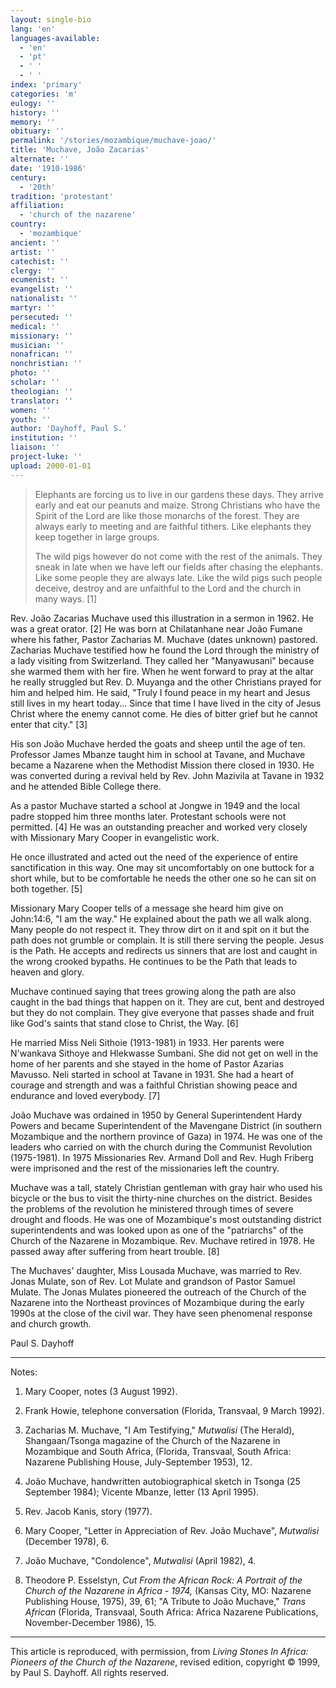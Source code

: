 ```yaml
---
layout: single-bio
lang: 'en'
languages-available:
  - 'en'
  - 'pt'
  - ' '
  - ' '
index: 'primary'
categories: 'm'
eulogy: ''
history: ''
memory: ''
obituary: ''
permalink: '/stories/mozambique/muchave-joao/'
title: 'Muchave, João Zacarias'
alternate: ''
date: '1910-1986'
century:
  - '20th'
tradition: 'protestant'
affiliation:
  - 'church of the nazarene'
country:
  - 'mozambique'
ancient: ''
artist: ''
catechist: ''
clergy: ''
ecumenist: ''
evangelist: ''
nationalist: ''
martyr: ''
persecuted: ''
medical: ''
missionary: ''
musician: ''
nonafrican: ''
nonchristian: ''
photo: ''
scholar: ''
theologian: ''
translator: ''
women: ''
youth: ''
author: 'Dayhoff, Paul S.'
institution: ''
liaison: ''
project-luke: ''
upload: 2000-01-01
---
```



> Elephants are forcing us to live in our gardens these days. They arrive early and eat our peanuts and maize. Strong Christians who have the Spirit of the Lord are like those monarchs of the forest. They are always early to meeting and are faithful tithers. Like elephants they keep together in large groups.
> 
> The wild pigs however do not come with the rest of the animals. They sneak in late when we have left our fields after chasing the elephants. Like some people they are always late. Like the wild pigs such people deceive, destroy and are unfaithful to the Lord and the church in many ways. [1]

Rev. João Zacarias Muchave used this illustration in a sermon in 1962. He was a great orator. [2]  He was born at Chilatanhane near João Fumane where his father, Pastor Zacharias M. Muchave (dates unknown) pastored.  Zacharias Muchave testified how he found the Lord through the ministry of a lady visiting from Switzerland. They called her "Manyawusani" because she warmed them with her fire. When he went forward to pray at the altar he really struggled but Rev. D. Muyanga and the other Christians prayed for him and helped him. He said, "Truly I found peace in my heart and Jesus still lives in my heart today... Since that time I have lived in the city of Jesus Christ where the enemy cannot come. He dies of bitter grief but he cannot enter that city."  [3]

His son João Muchave herded the goats and sheep until the age of ten. Professor James Mbanze taught him in school at Tavane, and Muchave became a Nazarene when the Methodist Mission there closed in 1930. He was converted during a revival held by Rev. John Mazivila at Tavane in 1932 and he attended Bible College there.

As a pastor Muchave started a school at Jongwe in 1949 and the local padre stopped him three months later.  Protestant schools were not permitted. [4] He was an outstanding preacher and worked very closely with Missionary Mary Cooper in evangelistic work.

He once illustrated and acted out the need of the experience of entire sanctification in this way. One may sit uncomfortably on one buttock for a short while, but to be comfortable he needs the other one so he can sit on both together. [5]

Missionary Mary Cooper tells of a message she heard him give on John:14:6, "I am the way." He explained about the path we all walk along. Many people do not respect it. They throw dirt on it and spit on it but the path does not grumble or complain. It is still there serving the people. Jesus is the Path. He accepts and redirects us sinners that are lost and caught in the wrong crooked bypaths. He continues to be the Path that leads to heaven and glory.

Muchave continued saying that trees growing along the path are also caught in the bad things that happen on it. They are cut, bent and destroyed but they do not complain. They give everyone that passes shade and fruit like God's saints that stand close to Christ, the Way. [6]

He married Miss Neli Sithoie (1913-1981) in 1933. Her parents were N'wankava Sithoye and Hlekwasse Sumbani. She did not get on well in the home of her parents and she stayed in the home of Pastor Azarias Mavusso. Neli started in school at Tavane in 1931. She had a heart of courage and strength and was a faithful Christian showing peace and endurance and loved everybody. [7]

João Muchave was ordained in 1950 by General Superintendent Hardy Powers and became Superintendent of the Mavengane District (in southern Mozambique and the northern province of Gaza) in 1974. He was one of the leaders who carried on with the church during the Communist Revolution (1975-1981). In 1975 Missionaries Rev. Armand Doll and Rev. Hugh Friberg were imprisoned and the rest of the missionaries left the country.

Muchave was a tall, stately Christian gentleman with gray hair who used his bicycle or the bus to visit the thirty-nine churches on the district. Besides the problems of the revolution he ministered through times of severe drought and floods. He was one of Mozambique's most outstanding district superintendents and was looked upon as one of the "patriarchs" of the Church of the Nazarene in Mozambique.  Rev. Muchave retired in 1978. He passed away after suffering from heart trouble. [8]

The Muchaves' daughter, Miss Lousada Muchave, was married to Rev. Jonas Mulate, son of Rev. Lot Mulate and grandson of Pastor Samuel Mulate. The Jonas Mulates pioneered the outreach of the Church of the Nazarene into the Northeast provinces of Mozambique during the early 1990s at the close of the civil war. They have seen phenomenal response and church growth.

Paul S. Dayhoff

---

Notes:

1. Mary Cooper, notes (3 August 1992).

2.  Frank Howie, telephone conversation (Florida, Transvaal, 9 March 1992).

3.  Zacharias M. Muchave, "I Am Testifying," *Mutwalisi* (The Herald), Shangaan/Tsonga magazine of the Church of the Nazarene in Mozambique and South Africa, (Florida, Transvaal, South Africa: Nazarene Publishing House, July-September 1953), 12.

4.  João Muchave, handwritten autobiographical sketch in Tsonga (25 September 1984); Vicente Mbanze, letter (13 April 1995).

5.  Rev. Jacob Kanis, story (1977).

6.  Mary Cooper, "Letter in Appreciation of Rev. João Muchave", *Mutwalisi* (December 1978), 6.

7.  João Muchave, "Condolence", *Mutwalisi* (April 1982), 4.

8.  Theodore P. Esselstyn, *Cut From the African Rock: A Portrait of the Church of the Nazarene in Africa - 1974,* (Kansas City, MO: Nazarene Publishing House, 1975), 39, 61; "A Tribute to João Muchave," *Trans African* (Florida, Transvaal, South Africa: Africa Nazarene Publications, November-December 1986), 15.

---

This article is reproduced, with permission, from *Living Stones In Africa: Pioneers of the Church of the Nazarene*, revised edition, copyright &copy; 1999, by Paul S. Dayhoff.  All rights reserved.